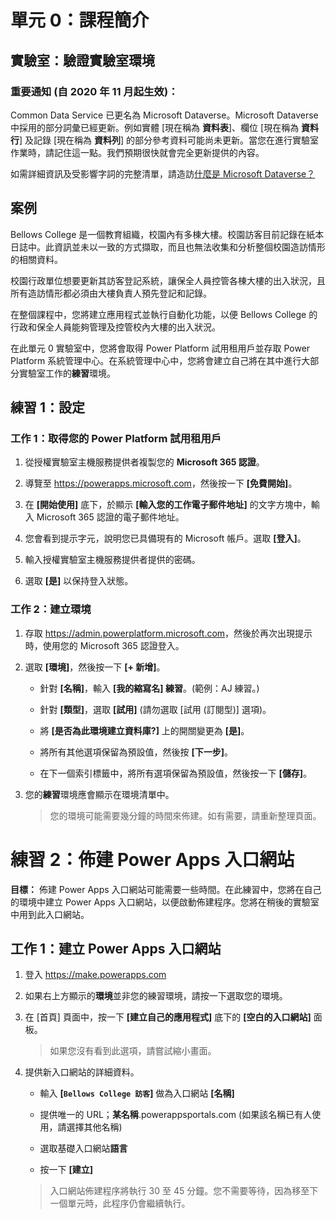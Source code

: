 ﻿---
lab:
    title: '實驗室：驗證實驗室環境'
    module: '單元 0：課程簡介'
---

單元 0：課程簡介
=================================

## 實驗室：驗證實驗室環境

### 重要通知 (自 2020 年 11 月起生效)：
Common Data Service 已更名為 Microsoft Dataverse。Microsoft Dataverse 中採用的部分詞彙已經更新。例如實體 [現在稱為 **資料表**]、欄位 [現在稱為 **資料行**] 及記錄 [現在稱為 **資料列**] 的部分參考資料可能尚未更新。當您在進行實驗室作業時，請記住這一點。我們預期很快就會完全更新提供的內容。 

如需詳細資訊及受影響字詞的完整清單，請造訪[什麼是 Microsoft Dataverse？](https://docs.microsoft.com/zh-tw/powerapps/maker/common-data-service/data-platform-intro#terminology-updates)

案例
--------

Bellows College 是一個教育組織，校園內有多棟大樓。校園訪客目前記錄在紙本日誌中。此資訊並未以一致的方式擷取，而且也無法收集和分析整個校園造訪情形的相關資料。

校園行政單位想要更新其訪客登記系統，讓保全人員控管各棟大樓的出入狀況，且所有造訪情形都必須由大樓負責人預先登記和記錄。

在整個課程中，您將建立應用程式並執行自動化功能，以便 Bellows College 的行政和保全人員能夠管理及控管校內大樓的出入狀況。

在此單元 0 實驗室中，您將會取得 Power Platform 試用租用戶並存取 Power Platform 系統管理中心。在系統管理中心中，您將會建立自己將在其中進行大部分實驗室工作的**練習**環境。

## 練習 1：設定

### 工作 1：取得您的 Power Platform 試用租用戶

1. 從授權實驗室主機服務提供者複製您的 **Microsoft 365 認證**。

2. 導覽至 <https://powerapps.microsoft.com>，然後按一下 **[免費開始]**。

3. 在 **[開始使用]** 底下，於顯示 **[輸入您的工作電子郵件地址]** 的文字方塊中，輸入 Microsoft 365 認證的電子郵件地址。

4. 您會看到提示字元，說明您已具備現有的 Microsoft 帳戶。選取 **[登入]**。

5. 輸入授權實驗室主機服務提供者提供的密碼。 

6. 選取 **[是]** 以保持登入狀態。

### 工作 2：建立環境

1.  存取 <https://admin.powerplatform.microsoft.com>，然後於再次出現提示時，使用您的 Microsoft 365 認證登入。

2. 選取 **[環境]**，然後按一下 **[+ 新增]**。

    - 針對 **[名稱]**，輸入 **[我的縮寫名] 練習**。(範例：AJ 練習。)
    
    - 針對 **[類型]**，選取 **[試用]** (請勿選取 [試用 (訂閱型)] 選項)。
    
    - 將 **[是否為此環境建立資料庫?]** 上的開關變更為 **[是]**。
    
    - 將所有其他選項保留為預設值，然後按 **[下一步]**。
    
    - 在下一個索引標籤中，將所有選項保留為預設值，然後按一下 **[儲存]**。

3. 您的**練習**環境應會顯示在環境清單中。 

    > 您的環境可能需要幾分鐘的時間來佈建。如有需要，請重新整理頁面。

# 練習 2：佈建 Power Apps 入口網站

**目標：** 佈建 Power Apps 入口網站可能需要一些時間。在此練習中，您將在自己的環境中建立 Power Apps 入口網站，以便啟動佈建程序。您將在稍後的實驗室中用到此入口網站。

## 工作 1：建立 Power Apps 入口網站

1.  登入 <https://make.powerapps.com>

2.  如果右上方顯示的**環境**並非您的練習環境，請按一下選取您的環境。

3.  在 [首頁] 頁面中，按一下 **[建立自己的應用程式]** 底下的 **[空白的入口網站]** 面板。

    > 如果您沒有看到此選項，請嘗試縮小畫面。

4.  提供新入口網站的詳細資料。

    -   輸入 **[```Bellows College 訪客```]** 做為入口網站 **[名稱]**

    -   提供唯一的 URL；**某名稱**.powerappsportals.com (如果該名稱已有人使用，請選擇其他名稱)

    -   選取基礎入口網站**語言**

    -   按一下 **[建立]**

    > 入口網站佈建程序將執行 30 至 45 分鐘。您不需要等待，因為移至下一個單元時，此程序仍會繼續執行。
